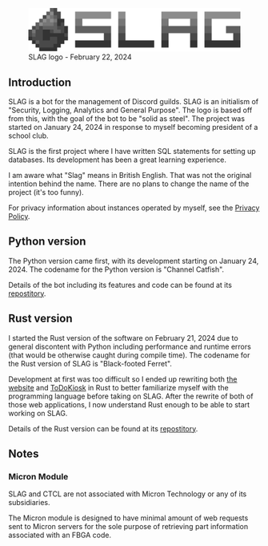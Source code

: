 <figure>
    <img src="/static/projects/slag_logo_600.png">
    <figcaption>SLAG logo - February 22, 2024</figcaption>
</figure>

## Introduction
SLAG is a bot for the management of Discord guilds. SLAG is an initialism of "Security, Logging, Analytics and General Purpose". The logo is based off from this, with the goal of the bot to be "solid as steel". The project was started on January 24, 2024 in response to myself becoming president of a school club.

SLAG is the first project where I have written SQL statements for setting up databases. Its development has been a great learning experience.

I am aware what "Slag" means in British English. That was not the original intention behind the name. There are no plans to change the name of the project (it's too funny).

For privacy information about instances operated by myself, see the [Privacy Policy](../../privacy/).

## Python version
The Python version came first, with its development starting on January 24, 2024. The codename for the Python version is "Channel Catfish".

Details of the bot including its features and code can be found at its [repostitory](https://github.com/ctcl-bregis/slag-python).

## Rust version
I started the Rust version of the software on February 21, 2024 due to general discontent with Python including performance and runtime errors (that would be otherwise caught during compile time). The codename for the Rust version of SLAG is "Black-footed Ferret".

Development at first was too difficult so I ended up rewriting both [the website](../ctclsite/) and [ToDoKiosk](../todokiosk/) in Rust to better familiarize myself with the programming language before taking on SLAG. After the rewrite of both of those web applications, I now understand Rust enough to be able to start working on SLAG.

Details of the Rust version can be found at its [repostitory](https://github.com/ctcl-bregis/slag-rust).


## Notes

### Micron Module
SLAG and CTCL are not associated with Micron Technology or any of its subsidiaries.

The Micron module is designed to have minimal amount of web requests sent to Micron servers for the sole purpose of retrieving part information associated with an FBGA code. 